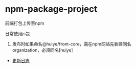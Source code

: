 # npm-package-project

前端打包上传至npm

日常使用js包
1. 发布时如果命名@huiye/front-core，需在npm网站先新建同名organization，必须同名[huiye]

- [更新日志](CHANGELOG.md)
